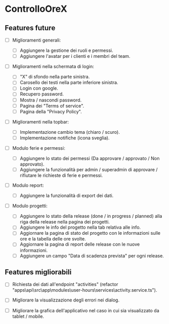 # ControlloOreX

## Features future

- [ ] Miglioramenti generali:

  - [ ] Aggiungere la gestione dei ruoli e permessi.
  - [ ] Aggiungere l'avatar per i clienti e i membri del team.

- [ ] Miglioramenti nella schermata di login:

  - [ ] "X" di sfondo nella parte sinistra.
  - [ ] Carosello dei testi nella parte inferiore sinistra.
  - [ ] Login con google.
  - [ ] Recupero password.
  - [ ] Mostra / nascondi password.
  - [ ] Pagina dei "Terms of service".
  - [ ] Pagina della "Privacy Policy".

- [ ] Miglioramenti nella topbar:

  - [ ] Implementazione cambio tema (chiaro / scuro).
  - [ ] Implementazione notifiche (icona sveglia).

- [ ] Modulo ferie e permessi:

  - [ ] Aggiungere lo stato dei permessi (Da approvare / approvato / Non approvato).
  - [ ] Aggiungere la funzionalità per admin / superadmin di approvare / rifiutare le richieste di ferie e permessi.

- [ ] Modulo report:

  - [ ] Aggiungere la funzionalità di export dei dati.

- [ ] Modulo progetti:
  - [ ] Aggiungere lo stato della release (done / in progress / planned) alla riga della release nella pagina dei progetti.
  - [ ] Aggiungere le info del progetto nella tab relativa alle info.
  - [ ] Aggiornare la pagina di stato del progetto con le informazioni sulle ore e la tabella delle ore svolte.
  - [ ] Aggiornare la pagina di report delle release con le nuove informazioni.
  - [ ] Aggiungere un campo "Data di scadenza prevista" per ogni release.

## Features migliorabili

- [ ] Richiesta dei dati all'endpoint "activities" (refactor "apps\api\src\app\modules\user-hours\services\activity.service.ts").

- [ ] Migliorare la visualizzazione degli errori nei dialog.

- [ ] Migliorare la grafica dell'applicativo nel caso in cui sia visualizzato da tablet / mobile.
